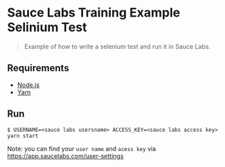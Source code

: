 # Sauce Labs Training Example Selinium Test
> Example of how to write a selenium test and run it in Sauce Labs.

## Requirements
- [Node.js](https://nodejs.org/en/download/)
- [Yarn](https://yarnpkg.com/lang/en/docs/install)

## Run

```
$ USERNAME=<sauce labs usersname> ACCESS_KEY=<sauce labs access key> yarn start
```

Note: you can find your `user name` and `acess key` via https://app.saucelabs.com/user-settings